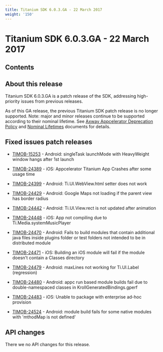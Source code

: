 ```yaml
---
title: Titanium SDK 6.0.3.GA - 22 March 2017
weight: '150'
---
```


# Titanium SDK 6.0.3.GA - 22 March 2017

## Contents

## About this release

Titanium SDK 6.0.3.GA is a patch release of the SDK, addressing high-priority issues from previous releases.

As of this GA release, the previous Titanium SDK patch release is no longer supported. Note: major and minor releases continue to be supported according to their nominal lifetime. See [Axway Appcelerator Deprecation Policy](/guide/AMPLIFY_Appcelerator_Services_Overview/Axway_Appcelerator_Deprecation_Policy/) and [Nominal Lifetimes](/guide/AMPLIFY_Appcelerator_Services_Overview/Axway_Appcelerator_Product_Lifecycle/#nominal-lifetimes) documents for details.

## Fixed issues patch releases

* [TIMOB-15253](https://jira.appcelerator.org/browse/TIMOB-15253) - Android: singleTask launchMode with HeavyWeight window hangs after 1st launch

* [TIMOB-24389](https://jira.appcelerator.org/browse/TIMOB-24389) - iOS: Appcelerator Titanium App Crashes after some usage time

* [TIMOB-24399](https://jira.appcelerator.org/browse/TIMOB-24399) - Android: Ti.UI.WebView.html setter does not work

* [TIMOB-24429](https://jira.appcelerator.org/browse/TIMOB-24429) - Android: Google Maps not loading if the parent view has border radius

* [TIMOB-24442](https://jira.appcelerator.org/browse/TIMOB-24442) - Android: Ti.UI.View.rect is not updated after animation

* [TIMOB-24448](https://jira.appcelerator.org/browse/TIMOB-24448) - iOS: App not compiling due to Ti.Media.systemMusicPlayer

* [TIMOB-24470](https://jira.appcelerator.org/browse/TIMOB-24470) - Android: Fails to build modules that contain additional java files inside plugins folder or test folders not intended to be in distributed module

* [TIMOB-24471](https://jira.appcelerator.org/browse/TIMOB-24471) - iOS: Building an iOS module will fail if the module doesn't contain a Classes directory

* [TIMOB-24479](https://jira.appcelerator.org/browse/TIMOB-24479) - Android: maxLines not working for Ti.UI.Label (regression)

* [TIMOB-24480](https://jira.appcelerator.org/browse/TIMOB-24480) - Android: appc run based module builds fail due to double-namespaced classes in KrollGeneratedBindings.gperf

* [TIMOB-24483](https://jira.appcelerator.org/browse/TIMOB-24483) - iOS: Unable to package with enterprise ad-hoc provision

* [TIMOB-24524](https://jira.appcelerator.org/browse/TIMOB-24524) - Android: module build fails for some native modules with 'mthodMap is not defined'

## API changes

There we no API changes for this release.
